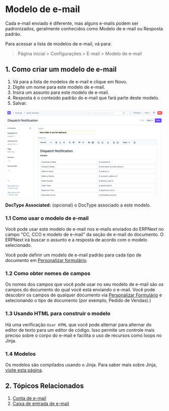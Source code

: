 # Modelo de e-mail



Cada e-mail enviado é diferente, mas alguns e-mails podem ser padronizados, geralmente conhecidos como Modelo de e-mail ou Resposta padrão.


Para acessar a lista de modelos de e-mail, vá para:
> Página inicial > Configurações > E-mail > Modelo de e-mail


## 1. Como criar um modelo de e-mail


1. Vá para a lista de modelos de e-mail e clique em Novo.
2. Digite um nome para este modelo de e-mail.
3. Insira um assunto para este modelo de e-mail.
4. Resposta é o conteúdo padrão do e-mail que fará parte deste modelo.
5. Salvar.


![Modelo de e-mail](/files/email-template-example.png)


**DocType Associated:** (opcional) o DocType associado a este modelo.


### 1.1 Como usar o modelo de e-mail


Você pode usar este modelo de e-mail nos e-mails enviados do ERPNext no campo "CC, CCO e modelo de e-mail" da seção de e-mail do documento. O ERPNext irá buscar o assunto e a resposta de acordo com o modelo selecionado.


Você pode definir um modelo de e-mail padrão para cada tipo de documento em [Personalizar formulário](/docs/pt/customize-erpnext/customize-form).


### 1.2 Como obter nomes de campos


Os nomes dos campos que você pode usar no seu modelo de e-mail são os campos do documento do qual você está enviando o e-mail. Você pode descobrir os campos de qualquer documento via [Personalizar Formulário](/docs/pt/customize-erpnext/customize-form) e selecionando o tipo de documento (por exemplo, Pedido de Vendas).)


### 1.3 Usando HTML para construir o modelo


Há uma verificação `Usar HTML` que você pode alternar para alternar do editor de texto para um editor de código. Isso permite um controle mais preciso sobre o corpo do e-mail e facilita o uso de recursos como loops no Jinja.


### 1.4 Modelos


Os modelos são compilados usando o Jinja. Para saber mais sobre Jinja, [visite esta página](https://jinja.palletsprojects.com/en/2.10.x/).


## 2. Tópicos Relacionados


1. [Conta de e-mail](/docs/pt/setting-up/email/email-account)
2. [Caixa de entrada de e-mail](/docs/pt/setting-up/email/email-inbox)



